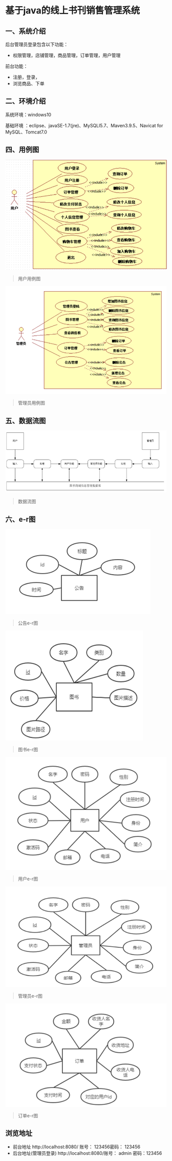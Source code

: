 # 基于java的线上书刊销售管理系统

## 一、系统介绍

后台管理员登录包含以下功能：

- 权限管理，店铺管理，商品管理，订单管理，用户管理

前台功能：

- 注册，登录，
- 浏览商品、下单

## 二、环境介绍

系统环境：windows10

基础环境 ：eclipse、javaSE-1.7(jre)、MySQLl5.7、Maven3.9.5、Navicat for MySQL、Tomcat7.0

## 四、用例图

![image](用例图/用户用例图.png)

> 用户用例图

![image](用例图/管理员用例图.png)

> 管理员用例图

## 五、数据流图

![image](数据流图/数据流图.png)

> 数据流图

## 六、e-r图

![image](e-r图/公告e-r图.png)

> 公告e-r图

![image](e-r图/图书e-r图.png)

> 图书e-r图

![image](e-r图/用户e-r图.png)

> 用户e-r图

![image](e-r图/管理员e-r图.png)
> 管理员e-r图

![image](e-r图/订单e-r图.png)

> 订单e-r图

## 浏览地址

- 前台地址  http://localhost:8080/   账号： 123456密码： 123456
- 后台地址(管理员登录) http://localhost:8080/账号： admin  密码：123456
